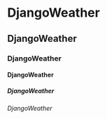 # DjangoWeather
## DjangoWeather
### DjangoWeather
#### DjangoWeather
##### DjangoWeather
###### DjangoWeather